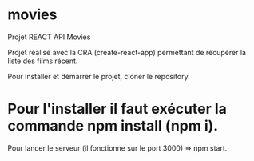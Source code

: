 # movies
Projet REACT API Movies

Projet réalisé avec la CRA (create-react-app) permettant de récupérer la liste des films récent.

Pour installer et démarrer le projet, cloner le repository.

# Pour l'installer il faut exécuter la commande npm install (npm i).

Pour lancer le serveur (il fonctionne sur le port 3000) => npm start.
